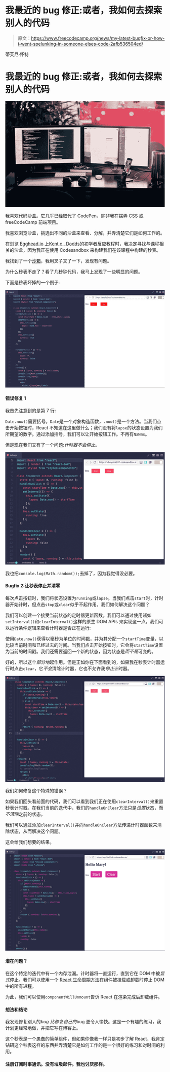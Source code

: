 # 我最近的 bug 修正:或者，我如何去探索别人的代码

> 原文：<https://www.freecodecamp.org/news/my-latest-bugfix-or-how-i-went-spelunking-in-someone-elses-code-2afb536504ed/>

蒂芙尼·怀特

# 我最近的 bug 修正:或者，我如何去探索别人的代码

![1*NSN1a2xVtV1exzcD8fpzhA](img/3aca6269dafeb50442e922f839d057fb.png)

我喜欢代码沙盒。它几乎已经取代了 CodePen，除非我在摆弄 CSS 或 freeCodeCamp 前端项目。

我喜欢浏览沙盒，挑选出不同的沙盒来查看、分解，并弄清楚它们是如何工作的。

在浏览 [Egghead.io](https://egghead.io) 上[Kent c . Dodds](https://egghead.io/courses/the-beginner-s-guide-to-react)的初学者反应教程时，我决定寻找与课程相关的沙盒，因为我正在使用 Codesandbox 来构建我们在该课程中构建的秒表。

我找到了一个[沙箱](https://codesandbox.io/s/v1vqomk697)，我用叉子叉了一下，发现有问题。

为什么秒表不走了？看了几秒钟代码，我马上发现了一些明显的问题。

下面是秒表坏掉的一个例子:

![0*eaNKf6gfrCEUwhR8](img/c439f7f200cd643eafab23804ba8b2c2.png)

#### 错误修复 1

我首先注意到的是第 7 行:

`Date.now()`需要括号。`Date`是一个对象构造函数，`.now()`是一个方法。当我们点击开始按钮时，React 不知道在这里做什么；我们没有将`lapse`的状态设置为我们所期望的数字。通过添加括号，我们可以让开始按钮工作。不再有`NaNms`。

但是现在我们又有了一个问题:*计时器不会停止*。

![0*NH4ULkrZWEeopk1_](img/ac97faf6c220688c67bce83252f4608b.png)

我也把`console.log(Math.random());`去掉了，因为我觉得没必要。

#### Bugfix 2:让秒表停止并清零

每次点击按钮时，我们将状态设置为`running`或`lapse`。当我们点击`start`时，计时器开始计时，但点击`stop`或`clear`似乎不起作用。我们如何解决这个问题？

我们可以创建一个接受当前状态的定时器更新函数。我们可以通过使用诸如`setInterval()`和`clearInterval()`这样的原生 DOM APIs 来实现这一点。我们可以运行条件逻辑来查看计时器是否正在运行:

使用`Date.now()`获得以毫秒为单位的时间戳，并为其分配一个`startTime`变量，以比较当前时间和已经过去的时间。当我们点击开始按钮时，它会将`startTime`设置为当前的时间戳。我们还需要返回一个新的状态，因为状态是*而不是*可变的。

好的，所以这个*部分地*起作用。但是正如你在下面看到的，如果我在秒表计时器运行时点击`clear`，它*不会*清除计时器，它也不允许我*停止*计时器。

![0*LLjNKMeXojOisrdD](img/dc74a4c54afb50f075039ead90d2a0bb.png)

我们如何修复这个特殊的错误？

如果我们回头看前面的代码，我们可以看到我们正在使用`clearInterval()`来重置秒表计时器。在我们当前的迭代中，我们的`handleOnClear`方法只是*设置*状态，而*不清除*之前的状态。

我们可以通过添加`clearInterval()`并向`handleOnClear`方法传递计时器函数来清除状态，从而解决这个问题。

这会给我们想要的结果。

![0*wtb7CitBJj9OtyLf](img/3a119dd9b71f5bed9a74bbb22cfd0834.png)

#### 潜在问题？

在这个特定的迭代中有一个内存泄漏。计时器将一直运行，直到它在 DOM 中被*显式*停止。我们可以使用一个 [React 生命周期方法](https://reactjs.org/docs/state-and-lifecycle.html#adding-lifecycle-methods-to-a-class)在组件被挂载或卸载时停止 DOM 中的所有进程。

为此，我们可以使用`componentWillUnmount`告诉 React 在渲染完成后卸载组件。

#### 想法和结论

我发现修复别人的*bug 比修复自己的*bug 更令人愉快。这是一个有趣的练习，我计划更经常地做，并把它写在博客上。

这个秒表是一个愚蠢的简单组件，但如果你像我一样只是初步了解 React，我肯定钻研这个秒表这样的东西并弄清楚它是如何工作的是一个很好的练习和对时间的利用。

#### 注册订阅时事通讯。没有垃圾邮件。我也讨厌那样。